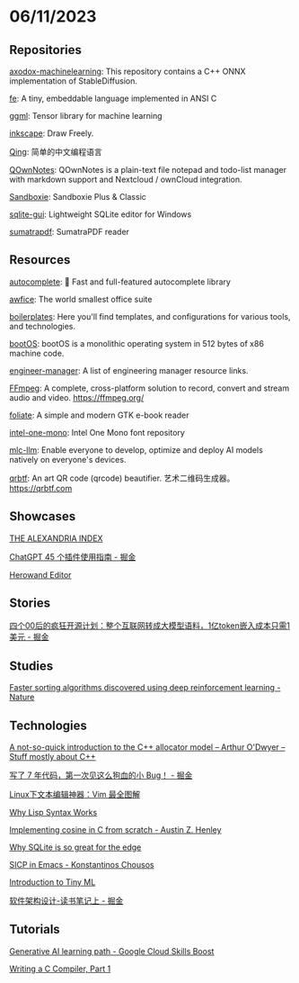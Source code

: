 # 06/11/2023

## Repositories
[axodox-machinelearning](https://github.com/axodox/axodox-machinelearning): This repository contains a C++ ONNX implementation of StableDiffusion.

[fe](https://github.com/rxi/fe): A tiny, embeddable language implemented in ANSI C

[ggml](https://github.com/ggerganov/ggml): Tensor library for machine learning

[inkscape](https://gitlab.com/inkscape/inkscape): Draw Freely.

[Qing](https://gitee.com/NjinN/Qing): 简单的中文编程语言

[QOwnNotes](https://github.com/pbek/QOwnNotes): QOwnNotes is a plain-text file notepad and todo-list manager with markdown support and Nextcloud / ownCloud integration.

[Sandboxie](https://github.com/sandboxie-plus/Sandboxie): Sandboxie Plus & Classic

[sqlite-gui](https://github.com/little-brother/sqlite-gui): Lightweight SQLite editor for Windows

[sumatrapdf](https://github.com/sumatrapdfreader/sumatrapdf): SumatraPDF reader

## Resources
[autocomplete](https://github.com/algolia/autocomplete): 🔮 Fast and full-featured autocomplete library

[awfice](https://github.com/zserge/awfice): The world smallest office suite

[boilerplates](https://github.com/ChristianLempa/boilerplates): Here you'll find templates, and configurations for various tools, and technologies.

[bootOS](https://github.com/nanochess/bootOS): bootOS is a monolithic operating system in 512 bytes of x86 machine code.

[engineer-manager](https://github.com/ryanburgess/engineer-manager): A list of engineering manager resource links.

[FFmpeg](https://git.ffmpeg.org/ffmpeg.git): A complete, cross-platform solution to record, convert and stream audio and video. https://ffmpeg.org/

[foliate](https://github.com/johnfactotum/foliate): A simple and modern GTK e-book reader

[intel-one-mono](https://github.com/intel/intel-one-mono): Intel One Mono font repository

[mlc-llm](https://github.com/mlc-ai/mlc-llm): Enable everyone to develop, optimize and deploy AI models natively on everyone's devices.

[qrbtf](https://github.com/ciaochaos/qrbtf): An art QR code (qrcode) beautifier. 艺术二维码生成器。https://qrbtf.com

## Showcases
[THE ALEXANDRIA INDEX](https://alex.macrocosm.so/download)

[ChatGPT 45 个插件使用指南 - 掘金](https://juejin.cn/post/7233966272991576121)

[Herowand Editor](https://editor.herowand.com/)

## Stories
[四个00后的疯狂开源计划：整个互联网转成大模型语料，1亿token嵌入成本只需1美元 - 掘金](https://juejin.cn/post/7241197449377103929)

## Studies
[Faster sorting algorithms discovered using deep reinforcement learning - Nature](https://www.nature.com/articles/s41586-023-06004-9)

## Technologies
[A not-so-quick introduction to the C++ allocator model – Arthur O'Dwyer – Stuff mostly about C++](https://quuxplusone.github.io/blog/2023/06/02/not-so-quick-pmr/)

[写了 7 年代码，第一次见这么狗血的小 Bug！ - 掘金](https://juejin.cn/post/7240004799722340413)

[Linux下文本编辑神器：Vim 最全图解](https://mp.weixin.qq.com/s/BkJnbXvuVZIAExOkgVqPWw)

[Why Lisp Syntax Works](https://borretti.me/article/why-lisp-syntax-works)

[Implementing cosine in C from scratch - Austin Z. Henley](https://web.archive.org/web/20210513043002/http://web.eecs.utk.edu/~azh/blog/cosine.html)

[Why SQLite is so great for the edge](https://blog.turso.tech/why-sqlite-is-so-great-for-the-edge-ee00a3a9a55f)

[SICP in Emacs - Konstantinos Chousos](https://kchousos.github.io/posts/sicp-in-emacs/)

[Introduction to Tiny ML](https://serokell.io/blog/introduction-to-tinyml)

[软件架构设计-读书笔记上 - 掘金](https://juejin.cn/post/7242623686901366844)

## Tutorials
[Generative AI learning path - Google Cloud Skills Boost](https://www.cloudskillsboost.google/paths/118)

[Writing a C Compiler, Part 1](https://norasandler.com/2017/11/29/Write-a-Compiler.html)
